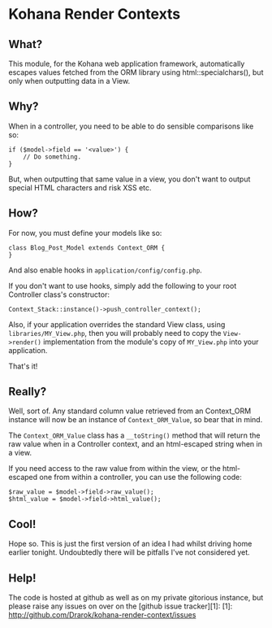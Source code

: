 # Kohana Render Contexts

## What?

This module, for the Kohana web application framework, automatically escapes
values fetched from the ORM library using html::specialchars(), but only when
outputting data in a View.

## Why?

When in a controller, you need to be able to do sensible comparisons like so:

    if ($model->field == '<value>') {
        // Do something.
    }

But, when outputting that same value in a view, you don't want to output special
HTML characters and risk XSS etc.

## How?

For now, you must define your models like so:

    class Blog_Post_Model extends Context_ORM {
    }

And also enable hooks in `application/config/config.php`.

If you don't want to use hooks, simply add the following to your root Controller
class's constructor:

    Context_Stack::instance()->push_controller_context();

Also, if your application overrides the standard View class, using
`libraries/MY_View.php`, then you will probably need to copy the
`View->render()` implementation from the module's copy of `MY_View.php` into
your application.

That's it!

## Really?

Well, sort of. Any standard column value retrieved from an Context_ORM instance
will now be an instance of `Context_ORM_Value`, so bear that in mind.

The `Context_ORM_Value` class has a `__toString()` method that will return the
raw value when in a Controller context, and an html-escaped string when in a
view.

If you need access to the raw value from within the view, or the html-escaped
one from within a controller, you can use the following code:

    $raw_value = $model->field->raw_value();
    $html_value = $model->field->html_value();

## Cool!

Hope so. This is just the first version of an idea I had whilst driving home
earlier tonight. Undoubtedly there will be pitfalls I've not considered yet.

## Help!

The code is hosted at github as well as on my private gitorious instance, but
please raise any issues on over on the [github issue tracker][1]:
[1]: http://github.com/Drarok/kohana-render-context/issues